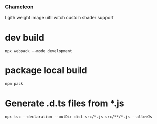 ### Chameleon

Lgith weight image uitll witch custom shader support


# dev build
`npx webpack --mode development`


# package local build
`npm pack`

# Generate .d.ts files from *.js
`npx tsc --declaration --outDir dist src/*.js src/**/*.js --allowJs
`

